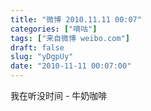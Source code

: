 ```yaml
---
title: "微博 2010.11.11 00:07"
categories: ["嘀咕"]
tags: ["来自微博 weibo.com"]
draft: false
slug: "yDgpUy"
date: "2010-11-11 00:07:00"
---
```


<p>我在听没时间 - 牛奶咖啡 ​​​​</p>
